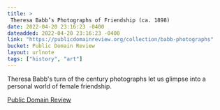 ```yaml
---
title: > 
 Theresa Babb’s Photographs of Friendship (ca. 1898)
date: 2022-04-20 23:16:23 -0400
dateadded: 2022-04-20 23:16:23 -0400
link: "https://publicdomainreview.org/collection/babb-photographs"
bucket: Public Domain Review
layout: urlnote
tags: ["history", "art"]
--- 
```

Theresa Babb's turn of the century photographs let us glimpse into a personal world of female friendship.
 <!-- end excerpt --> 
<div class='bucket'><a class='internal-link' href='/buckets/public-domain-review'>Public Domain Review</a></div> 
